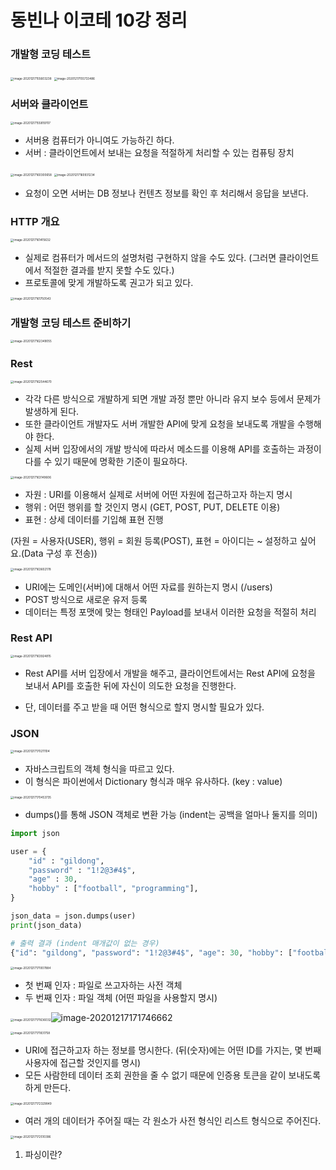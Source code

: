 # 동빈나 이코테 10강 정리



### 개발형 코딩 테스트



<img src="C:\Users\user\AppData\Roaming\Typora\typora-user-images\image-20201217155603238.png" alt="image-20201217155603238" style="zoom:33%;" />



<img src="C:\Users\user\AppData\Roaming\Typora\typora-user-images\image-20201217155733486.png" alt="image-20201217155733486" style="zoom:33%;" />





### 서버와 클라이언트



<img src="C:\Users\user\AppData\Roaming\Typora\typora-user-images\image-20201217155819707.png" alt="image-20201217155819707" style="zoom:33%;" />



* 서버용 컴퓨터가 아니여도 가능하긴 하다.
* 서버 : 클라이언트에서 보내는 요청을 적절하게 처리할 수 있는 컴퓨팅 장치



<img src="C:\Users\user\AppData\Roaming\Typora\typora-user-images\image-20201217160300658.png" alt="image-20201217160300658" style="zoom:33%;" />



<img src="C:\Users\user\AppData\Roaming\Typora\typora-user-images\image-20201217160931234.png" alt="image-20201217160931234" style="zoom: 33%;" />

* 요청이 오면 서버는 DB 정보나 컨텐츠 정보를 확인 후 처리해서 응답을 보낸다.





### HTTP 개요

<img src="C:\Users\user\AppData\Roaming\Typora\typora-user-images\image-20201217161415632.png" alt="image-20201217161415632" style="zoom:33%;" />

* 실제로 컴퓨터가 메서드의 설명처럼 구현하지 않을 수도 있다. (그러면 클라이언트에서 적절한 결과를 받지 못할 수도 있다.)
* 프로토콜에 맞게 개발하도록 권고가 되고 있다.



<img src="C:\Users\user\AppData\Roaming\Typora\typora-user-images\image-20201217161750543.png" alt="image-20201217161750543" style="zoom:33%;" />







### 개발형 코딩 테스트 준비하기



<img src="C:\Users\user\AppData\Roaming\Typora\typora-user-images\image-20201217162349055.png" alt="image-20201217162349055" style="zoom:33%;" />

 



### Rest



<img src="C:\Users\user\AppData\Roaming\Typora\typora-user-images\image-20201217162544670.png" alt="image-20201217162544670" style="zoom:33%;" />

* 각각 다른 방식으로 개발하게 되면 개발 과정 뿐만 아니라 유지 보수 등에서 문제가 발생하게 된다.
* 또한 클라이언트 개발자도 서버 개발한 API에 맞게 요청을 보내도록 개발을 수행해야 한다.
* 실제 서버 입장에서의 개발 방식에 따라서 메소드를 이용해 API를 호출하는 과정이 다를 수 있기 때문에 명확한 기준이 필요하다.



<img src="C:\Users\user\AppData\Roaming\Typora\typora-user-images\image-20201217163149606.png" alt="image-20201217163149606" style="zoom:33%;" />

* 자원 : URI를 이용해서 실제로 서버에 어떤 자원에 접근하고자 하는지 명시
* 행위 : 어떤 행위를 할 것인지 명시 (GET, POST, PUT, DELETE 이용)
* 표현 : 상세 데이터를 기입해 표현 진행

(자원 = 사용자(USER), 행위 = 회원 등록(POST), 표현 = 아이디는 ~ 설정하고 싶어요.(Data 구성 후 전송))



<img src="C:\Users\user\AppData\Roaming\Typora\typora-user-images\image-20201217163602178.png" alt="image-20201217163602178" style="zoom:33%;" />

* URI에는 도메인(서버)에 대해서 어떤 자료를 원하는지 명시 (/users)
* POST 방식으로 새로운 유저 등록
* 데이터는 특정 포맷에 맞는 형태인 Payload를 보내서 이러한 요청을 적절히 처리





### Rest API

<img src="C:\Users\user\AppData\Roaming\Typora\typora-user-images\image-20201217163924815.png" alt="image-20201217163924815" style="zoom:33%;" />

* Rest API를 서버 입장에서 개발을 해주고, 클라이언트에서는 Rest API에 요청을 보내서 API를 호출한 뒤에 자신이 의도한 요청을 진행한다.

* 단, 데이터를 주고 받을 때 어떤 형식으로 할지 명시할 필요가 있다.



### JSON

<img src="C:\Users\user\AppData\Roaming\Typora\typora-user-images\image-20201217170211104.png" alt="image-20201217170211104" style="zoom:33%;" />

* 자바스크립트의 객체 형식을 따르고 있다.
* 이 형식은 파이썬에서 Dictionary 형식과 매우 유사하다. (key : value)



<img src="C:\Users\user\AppData\Roaming\Typora\typora-user-images\image-20201217170453735.png" alt="image-20201217170453735" style="zoom:33%;" />

* dumps()를 통해 JSON 객체로 변환 가능 (indent는 공백을 얼마나 둘지를 의미)

```python
import json

user = {
    "id" : "gildong",
    "password" : "1!2@3#4$",
    "age" : 30,
    "hobby" : ["football", "programming"],
}

json_data = json.dumps(user)
print(json_data)

# 출력 결과 (indent 매개값이 없는 경우)
{"id": "gildong", "password": "1!2@3#4$", "age": 30, "hobby": ["football", "programming"]}
```



<img src="C:\Users\user\AppData\Roaming\Typora\typora-user-images\image-20201217171007884.png" alt="image-20201217171007884" style="zoom:33%;" />

* 첫 번째 인자 : 파일로 쓰고자하는 사전 객체
* 두 번째 인자 : 파일 객체 (어떤 파일을 사용할지 명시)



<img src="C:\Users\user\AppData\Roaming\Typora\typora-user-images\image-20201217171636032.png" alt="image-20201217171636032" style="zoom:33%;" />![image-20201217171746662](C:\Users\user\AppData\Roaming\Typora\typora-user-images\image-20201217171746662.png)



<img src="C:\Users\user\AppData\Roaming\Typora\typora-user-images\image-20201217171831758.png" alt="image-20201217171831758" style="zoom:33%;" />

* URI에 접근하고자 하는 정보를 명시한다. (뒤(숫자)에는 어떤 ID를 가지는, 몇 번째 사용자에 접근할 것인지를 명시)
* 모든 사람한테 데이터 조회 권한을 줄 수 없기 때문에 인증용 토큰을 같이 보내도록 하게 만든다.



<img src="C:\Users\user\AppData\Roaming\Typora\typora-user-images\image-20201217172329849.png" alt="image-20201217172329849" style="zoom:33%;" />

* 여러 개의 데이터가 주어질 때는 각 원소가 사전 형식인 리스트 형식으로 주어진다. 



<img src="C:\Users\user\AppData\Roaming\Typora\typora-user-images\image-20201217172510396.png" alt="image-20201217172510396" style="zoom:33%;" />



1. 파싱이란? 















































































